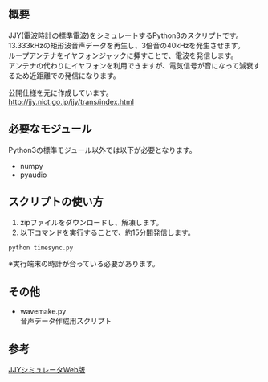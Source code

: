 ## 概要
JJY(電波時計の標準電波)をシミュレートするPython3のスクリプトです。  
13.333kHzの矩形波音声データを再生し、3倍音の40kHzを発生させます。  
ループアンテナをイヤフォンジャックに挿すことで、電波を発信します。  
アンテナの代わりにイヤフォンを利用できますが、電気信号が音になって減衰するため近距離での発信になります。

公開仕様を元に作成しています。  
http://jjy.nict.go.jp/jjy/trans/index.html

## 必要なモジュール
Python3の標準モジュール以外では以下が必要となります。  
* numpy  
* pyaudio

## スクリプトの使い方
1. zipファイルをダウンロードし、解凍します。
2. 以下コマンドを実行することで、約15分間発信します。 

```
python timesync.py
```
※実行端末の時計が合っている必要があります。

## その他
* wavemake.py  
音声データ作成用スクリプト

## 参考
[JJYシミュレータWeb版](https://shogo82148.github.io/web-jjy/)
